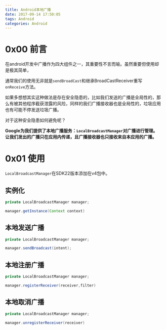 ```yaml
---
title: Android本地广播
date: 2017-09-14 17:50:05
tags: Android
categories: Android
---
```


# 0x00 前言

在android开发中广播作为四大组件之一，其重要性不言而喻。虽然重要但使用却是极其简单，

通常我们的使用无非就是`sendBroadCast`和继承BroadCastReceiver重写`onReceive`方法。

如果多想想其实这种做法是存在安全隐患的，比如我们发送的广播是全局性的，那么有被其他程序截获泄露的风险，同样的我们广播接收器也是全局性的，垃圾应用也有可能不停发送垃圾广播。

对于这种安全隐患如何避免呢？

**Google为我们提供了本地广播服务：`LocalBroadcastManager`对广播进行管理。让我们发出的广播只在应用内传递，且广播接收器也只接收来自本应用的广播。**

<!-- more -->

# 0x01 使用

`LocalBroadcastManager`在SDK22版本添加在v4包中。



## 实例化

```java
private LocalBroadcastManager manager;

manager.getInstance(Context context)
```



## 本地发送广播

```java
private LocalBroadcastManager manager;

manager.sendBroadcast(intent);
```



## 本地注册广播

```java
private LocalBroadcastManager manager;

manager.registerReceiver(receiver,filter)
```



## 本地取消广播

```java
private LocalBroadcastManager manager;

manager.unregisterReceiver(receiver)
```





